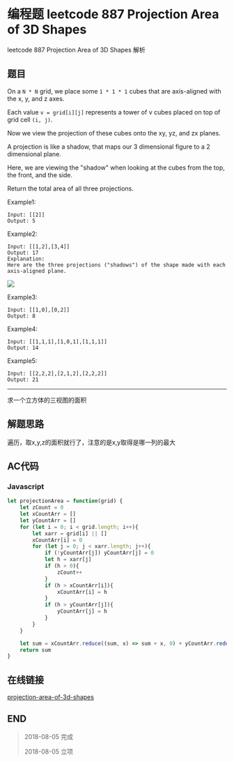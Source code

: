 # 编程题 leetcode 887 Projection Area of 3D Shapes

leetcode 887 Projection Area of 3D Shapes 解析

## 题目

On a `N * N` grid, we place some `1 * 1 * 1` cubes that are axis-aligned with the x, y, and z axes.

Each value `v = grid[i][j]` represents a tower of v cubes placed on top of grid cell `(i, j)`.

Now we view the projection of these cubes onto the xy, yz, and zx planes.

A projection is like a shadow, that maps our 3 dimensional figure to a 2 dimensional plane. 

Here, we are viewing the "shadow" when looking at the cubes from the top, the front, and the side.

Return the total area of all three projections.

Example1:
```
Input: [[2]]
Output: 5
```

Example2:
```
Input: [[1,2],[3,4]]
Output: 17
Explanation: 
Here are the three projections ("shadows") of the shape made with each axis-aligned plane.
```
![](http://blog-cdn.chenxiyuan.fun/18-8-5/31724229.jpg)

Example3:
```
Input: [[1,0],[0,2]]
Output: 8
```

Example4:
```
Input: [[1,1,1],[1,0,1],[1,1,1]]
Output: 14
```

Example5:
```
Input: [[2,2,2],[2,1,2],[2,2,2]]
Output: 21
```

----

求一个立方体的三视图的面积

## 解题思路

遍历，取x,y,z的面积就行了，注意的是x,y取得是哪一列的最大

## AC代码

### Javascript

``` javascript
let projectionArea = function(grid) {
    let zCount = 0
    let xCountArr = []
    let yCountArr = []
    for (let i = 0; i < grid.length; i++){
        let xarr = grid[i] || []
        xCountArr[i] = 0
        for (let j = 0; j < xarr.length; j++){
            if (!yCountArr[j]) yCountArr[j] = 0
            let h = xarr[j]
            if (h > 0){
                zCount++
            }
            if (h > xCountArr[i]){
                xCountArr[i] = h
            }
            if (h > yCountArr[j]){
                yCountArr[j] = h
            }
        }
    }

    let sum = xCountArr.reduce((sum, x) => sum + x, 0) + yCountArr.reduce((sum, y) => sum + y, 0) + zCount
    return sum
}
```
## 在线链接

[projection-area-of-3d-shapes](https://leetcode.com/problems/projection-area-of-3d-shapes)

## END

>   2018-08-05  完成
> 
>   2018-08-05  立项